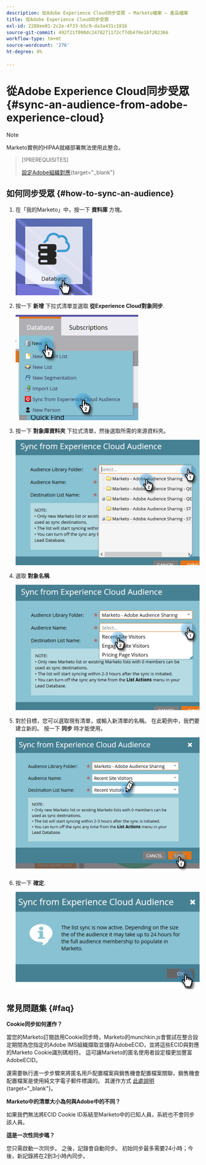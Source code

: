 ```yaml
---
description: 從Adobe Experience Cloud同步受眾 — Marketo檔案 — 產品檔案
title: 從Adobe Experience Cloud同步受眾
exl-id: 2288ee01-2c2e-4f33-b5c9-da3a431c1816
source-git-commit: 492f21f090dc2478271172cf7db470e16f202366
workflow-type: tm+mt
source-wordcount: '276'
ht-degree: 0%

---
```


# 從Adobe Experience Cloud同步受眾 {#sync-an-audience-from-adobe-experience-cloud}

>[!NOTE]
>
>Marketo實例的HIPAA就緒部署無法使用此整合。

>[!PREREQUISITES]
>
>[設定Adobe組織對應](/help/marketo/product-docs/adobe-experience-cloud-integrations/set-up-adobe-organization-mapping.md){target=&quot;_blank&quot;}

## 如何同步受眾 {#how-to-sync-an-audience}

1. 在「我的Marketo」中，按一下 **資料庫** 方塊。

   ![](assets/sync-an-audience-from-adobe-experience-cloud-1.png)

1. 按一下 **新增** 下拉式清單並選取 **從Experience Cloud對象同步**.

   ![](assets/sync-an-audience-from-adobe-experience-cloud-2.png)

1. 按一下 **對象庫資料夾** 下拉式清單，然後選取所需的來源資料夾。

   ![](assets/sync-an-audience-from-adobe-experience-cloud-3.png)

1. 選取 **對象名稱**.

   ![](assets/sync-an-audience-from-adobe-experience-cloud-4.png)

1. 對於目標，您可以選取現有清單，或輸入新清單的名稱。 在此範例中，我們要建立新的。 按一下 **同步** 時才能使用。

   ![](assets/sync-an-audience-from-adobe-experience-cloud-5.png)

1. 按一下 **確定**.

   ![](assets/sync-an-audience-from-adobe-experience-cloud-6.png)

## 常見問題集 {#faq}

**Cookie同步如何運作？**

當您的Marketo訂閱啟用Cookie同步時，Marketo的munchkin.js會嘗試在整合設定期間為您指定的Adobe IMS組織擷取並儲存AdobeECID，並將這些ECID與對應的Marketo Cookie識別碼相符。 這可讓Marketo的匿名使用者設定檔更加豐富AdobeECID。

還需要執行進一步步驟來將匿名用戶配置檔案與銷售機會配置檔案關聯，銷售機會配置檔案是使用純文字電子郵件標識的。 其運作方式 [此處說明](/help/marketo/product-docs/reporting/basic-reporting/report-activity/tracking-anonymous-activity-and-people.md){target=&quot;_blank&quot;}。

**Marketo中的清單大小為何與Adobe中的不同？**

如果我們無法將ECID Cookie ID系結至Marketo中的已知人員，系統也不會同步該人員。

**這是一次性同步嗎？**

您只需啟動一次同步。 之後，記錄會自動同步。 初始同步最多需要24小時；今後，新記錄將在2到3小時內同步。
